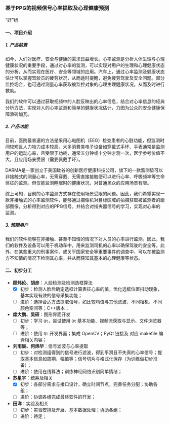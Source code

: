 ### 基于PPG的视频信号心率提取及心理健康预测

“好”组

#### 一、项目介绍

##### 1. 产品前景

​	如今，人们对医疗、安全与健康的需求日益增长。心率监测是分析人体生理与心理健康状况的重要手段，通过对心率的监测，可以实现对用户的生理和心理健康状态的分析，从而实现在医疗、安全等领域的应用。汽车上，通过心率监测及健康状态估计可以掌握驾驶员的疲劳状况，从而适时提醒，避免疲劳驾驶及安全问题。部分监控场合，也可通过测量心率获取被监控对象的心理生理健康状况，从而及时进行救助。

​	我们的软件可以通过获取视频中的人脸反映出的心率信息，结合对心率信息的经典分析方法，实现对人的心率监测和简单的健康状况估计，力图为公众的安全健康保障添砖加瓦。

##### 2. 产品功能

​	目前，医院最普遍的方法是采用心电图机（EEG）检查患者的心脏功能，但监测时间较短且人力物力成本较高。大多消费类电子设备如穿戴式手环、手表通常是监测用户的运动心率，且受限于功耗，通常五分钟或十分钟才测一次，医学参考价值不大，且应用场景受限（需要佩戴手环）。

​	DARMA是一家创立于美国硅谷的创新医疗健康科技公司，旗下的一款监测垫可以非接触式的测量心率，无需穿戴、无需直接接触便可以进行心率、呼吸频率等生命体征的监测。但仅能监测睡眠时的健康状况，对普通民众的应用场景有限。

​	综上可知，目前的心率监测方式存在使用场景受限的问题。因此，我们希望实现一款非接触式的心率监测软件，能够通过摄像机对目标区域的拍摄获取被监测者的面部图像，分析得到对应的PPG信号，并结合对指夹器信号的学习，实现对心率的监测。

##### 3. 预期用户

​	我们的软件能够在非接触、甚至不知情的情况下对人员的心率进行监测。因此，我们的软件及设备可以用于机动车中，用来监测司机的心率以确保驾驶的安全等。此外，在某些重大的刑事案件、或关乎国家安全等重要事件的调查中，可以在被监测方不知情的情况下检测其心率，并从而获知其基本的心理健康等状态。

#### 二、初步分工

+ **顾炜伦、胡彦**：人脸检测及检测选框算法
  + [x] 初步：检测人脸后确定选框计算表征心率的值，优化选框位置抖动现象，基本实现有效的信号采集功能；
  + [ ] 进阶：选择合适方法提取信号，如比较均值与其他滤波、不同相机、不同颜色空间等；C++版本；
+ **席大鹏、吴研**：图形界面开发
  + [ ] 初步：学习 `Qt`，尝试使用 `Qt` 基本功能、视频流获取与显示、文件浏览器等；
  + [ ] 进阶：使用 `Qt` 开发界面；集成 OpenCV；PyQt 链接及 对应 makefile 编译相关内容；
+ **刘雨辰、何炜华**：信号滤波与心率提取
  + [ ] 初步：对检测组得到的信号进行滤波，得到平滑且不失真的心率信号；提取基本信息如周期、幅值等；信号切片与格式化保存（为训练做初步准备）；
  + [ ] 进阶：使用在线算法；训练神经网络识别简单情绪；
+ **苏星宇**：统筹及相关
  + [x] 初步：各部分需求与接口设计，确立时间节点，完善任务分配；协助各组；
  + [ ] 进阶：协调各组完成最终软件的开发；
+ **田洋**：实验及相关
  + [ ] 初步：实验安排及开展、基本数据处理；协助各组；
  + [ ] 进阶：待定；